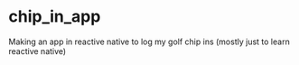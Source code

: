 # chip_in_app
Making an app in reactive native to log my golf chip ins (mostly just to learn reactive native)
